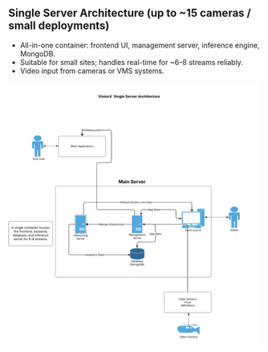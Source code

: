 ## Single Server Architecture (up to ~15 cameras / small deployments)
- All-in-one container: frontend UI, management server, inference engine, MongoDB.
- Suitable for small sites; handles real-time for ~6–8 streams reliably.
- Video input from cameras or VMS systems.

![Alt text](assets/Picture14.png)